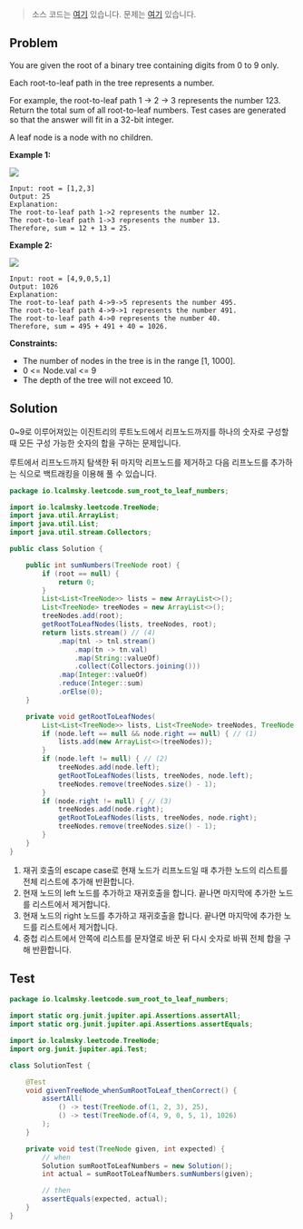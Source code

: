 > 소스 코드는 [여기](https://github.com/lcalmsky/leetcode/blob/master/src/main/java/io/lcalmsky/leetcode/sum_root_to_leaft_numbers/Solution.java) 있습니다.
> 문제는 [여기](https://leetcode.com/problems/https://leetcode.com/problems/sum-root-to-leaf-numbers/) 있습니다.

## Problem

You are given the root of a binary tree containing digits from 0 to 9 only.

Each root-to-leaf path in the tree represents a number.

For example, the root-to-leaf path 1 -> 2 -> 3 represents the number 123.
Return the total sum of all root-to-leaf numbers. Test cases are generated so that the answer will fit in a 32-bit integer.

A leaf node is a node with no children.

**Example 1:**

![](https://assets.leetcode.com/uploads/2021/02/19/num1tree.jpg)

```text
Input: root = [1,2,3]
Output: 25
Explanation:
The root-to-leaf path 1->2 represents the number 12.
The root-to-leaf path 1->3 represents the number 13.
Therefore, sum = 12 + 13 = 25.
```

**Example 2:**

![](https://assets.leetcode.com/uploads/2021/02/19/num2tree.jpg)

```text
Input: root = [4,9,0,5,1]
Output: 1026
Explanation:
The root-to-leaf path 4->9->5 represents the number 495.
The root-to-leaf path 4->9->1 represents the number 491.
The root-to-leaf path 4->0 represents the number 40.
Therefore, sum = 495 + 491 + 40 = 1026.
```

**Constraints:**

* The number of nodes in the tree is in the range [1, 1000].
* 0 <= Node.val <= 9
* The depth of the tree will not exceed 10.

## Solution

0~9로 이루어져있는 이진트리의 루트노드에서 리프노드까지를 하나의 숫자로 구성할 때 모든 구성 가능한 숫자의 합을 구하는 문제입니다.

루트에서 리프노드까지 탐색한 뒤 마지막 리프노드를 제거하고 다음 리프노드를 추가하는 식으로 백트래킹을 이용해 풀 수 있습니다.

```java
package io.lcalmsky.leetcode.sum_root_to_leaf_numbers;

import io.lcalmsky.leetcode.TreeNode;
import java.util.ArrayList;
import java.util.List;
import java.util.stream.Collectors;

public class Solution {

    public int sumNumbers(TreeNode root) {
        if (root == null) {
            return 0;
        }
        List<List<TreeNode>> lists = new ArrayList<>();
        List<TreeNode> treeNodes = new ArrayList<>();
        treeNodes.add(root);
        getRootToLeafNodes(lists, treeNodes, root);
        return lists.stream() // (4)
            .map(tnl -> tnl.stream()
                .map(tn -> tn.val)
                .map(String::valueOf)
                .collect(Collectors.joining()))
            .map(Integer::valueOf)
            .reduce(Integer::sum)
            .orElse(0);
    }

    private void getRootToLeafNodes(
        List<List<TreeNode>> lists, List<TreeNode> treeNodes, TreeNode node) {
        if (node.left == null && node.right == null) { // (1)
            lists.add(new ArrayList<>(treeNodes));
        }
        if (node.left != null) { // (2)
            treeNodes.add(node.left);
            getRootToLeafNodes(lists, treeNodes, node.left);
            treeNodes.remove(treeNodes.size() - 1);
        }
        if (node.right != null) { // (3)
            treeNodes.add(node.right);
            getRootToLeafNodes(lists, treeNodes, node.right);
            treeNodes.remove(treeNodes.size() - 1);
        }
    }
}
```

1. 재귀 호출의 escape case로 현재 노드가 리프노드일 때 추가한 노드의 리스트를 전체 리스트에 추가해 반환합니다.
2. 현재 노드의 left 노드를 추가하고 재귀호출을 합니다. 끝나면 마지막에 추가한 노드를 리스트에서 제거합니다.
3. 현재 노드의 right 노드를 추가하고 재귀호출을 합니다. 끝나면 마지막에 추가한 노드를 리스트에서 제거합니다.
4. 중첩 리스트에서 안쪽에 리스트를 문자열로 바꾼 뒤 다시 숫자로 바꿔 전체 합을 구해 반환합니다.

## Test

```java
package io.lcalmsky.leetcode.sum_root_to_leaf_numbers;

import static org.junit.jupiter.api.Assertions.assertAll;
import static org.junit.jupiter.api.Assertions.assertEquals;

import io.lcalmsky.leetcode.TreeNode;
import org.junit.jupiter.api.Test;

class SolutionTest {

    @Test
    void givenTreeNode_whenSumRootToLeaf_thenCorrect() {
        assertAll(
            () -> test(TreeNode.of(1, 2, 3), 25),
            () -> test(TreeNode.of(4, 9, 0, 5, 1), 1026)
        );
    }

    private void test(TreeNode given, int expected) {
        // when
        Solution sumRootToLeafNumbers = new Solution();
        int actual = sumRootToLeafNumbers.sumNumbers(given);

        // then
        assertEquals(expected, actual);
    }
}
```